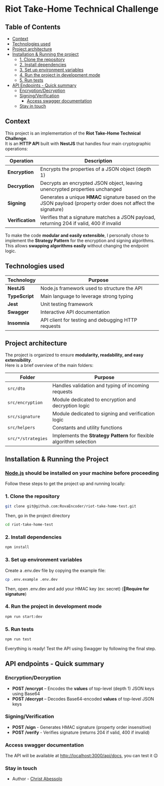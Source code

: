# Riot Take-Home Technical Challenge

## Table of Contents

  - [Context](#context)
  - [Technologies used](#technologies-used)
  - [Project architecture](#project-architecture)
  - [Installation \& Running the project](#installation--running-the-project)
    - [1. Clone the repository](#1-clone-the-repository)
    - [2. Install dependencies](#2-install-dependencies)
    - [3. Set up environment variables](#3-set-up-environment-variables)
    - [4. Run the project in development mode](#4-run-the-project-in-development-mode)
    - [5. Run tests](#5-run-tests)
- [API Endpoints - Quick summary](#api-endpoints---quick-summary)
  - [Encryption/Decryption](#encryptiondecryption)
  - [Signing/Verification](#signingverification)
    - [Access swagger documentation](#access-swagger-documentation)
  - [Stay in touch](#stay-in-touch)

## Context

This project is an implementation of the **Riot Take-Home Technical Challenge**.  
It is an **HTTP API** built with **NestJS** that handles four main cryptographic operations:

| Operation        | Description                                                                                                    |
| ---------------- | -------------------------------------------------------------------------------------------------------------- |
| **Encryption**   | Encrypts the properties of a JSON object (depth 1)                                                             |
| **Decryption**   | Decrypts an encrypted JSON object, leaving unencrypted properties unchanged                                    |
| **Signing**      | Generates a unique **HMAC** signature based on the JSON payload (property order does not affect the signature) |
| **Verification** | Verifies that a signature matches a JSON payload, returning 204 if valid, 400 if invalid                       |

To make the code **modular and easily extensible**, I personally chose to implement the **Strategy Pattern** for the encryption and signing algorithms. This allows **swapping algorithms easily** without changing the endpoint logic.

## Technologies used

| Technology     | Purpose                                            |
| -------------- | -------------------------------------------------- |
| **NestJS**     | Node.js framework used to structure the API        |
| **TypeScript** | Main language to leverage strong typing            |
| **Jest**       | Unit testing framework                             |
| **Swagger**    | Interactive API documentation                      |
| **Insomnia**   | API client for testing and debugging HTTP requests |

## Project architecture

The project is organized to ensure **modularity, readability, and easy extensibility**.  
Here is a brief overview of the main folders:

| Folder             | Purpose                                                              |
| ------------------ | -------------------------------------------------------------------- |
| `src/dto`          | Handles validation and typing of incoming requests                   |
| `src/encryption`   | Module dedicated to encryption and decryption logic                  |
| `src/signature`    | Module dedicated to signing and verification logic                   |
| `src/helpers`      | Constants and utility functions                                      |
| `src/*/strategies` | Implements the **Strategy Pattern** for flexible algorithm selection |

## Installation & Running the Project

### [Node.js](https://nodejs.org/en) should be installed on your machine before proceeding

Follow these steps to get the project up and running locally:

### 1. Clone the repository

```bash
git clone git@github.com:RovaEncoder/riot-take-home-test.git
```

Then, go in the project directory

```bash
cd riot-take-home-test
```

### 2. Install dependencies

```bash
npm install
```

### 3. Set up environment variables

Create a .env.dev file by copying the example file:

```bash
cp .env.example .env.dev
```

Then, open .env.dev and add your HMAC key (ex: secret) (🚨**Require for signature**)

### 4. Run the project in development mode

```bash
npm run start:dev
```

### 5. Run tests

```bash
npm run test
```
Everything is ready! Test the API using Swagger by following the final step.

## API endpoints - Quick summary

### Encryption/Decryption

- **POST /encrypt** – Encodes the **values** of top-level (depth 1) JSON keys using Base64
- **POST /decrypt** – Decodes Base64-encoded **values** of top-level JSON keys

### Signing/Verification

- **POST /sign** - Generates HMAC signature (property order insensitive)
- **POST /verify** - Verifies signature (returns 204 if valid, 400 if invalid)

### Access swagger documentation

The API will be available at [http://localhost:3000/api/docs](http://localhost:3000/api/docs#), you can test it 😉

### Stay in touch

- Author - [Christ Abessolo](https://www.christrova.com)
